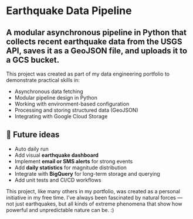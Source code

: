 # Earthquake Data Pipeline

## A modular asynchronous pipeline in Python that collects recent earthquake data from the USGS API, saves it as a GeoJSON file, and uploads it to a GCS bucket.

This project was created as part of my data engineering portfolio to demonstrate practical skills in:

- Asynchronous data fetching 
- Modular pipeline design in Python
- Working with environment-based configuration
- Processing and storing structured data (GeoJSON)
- Integrating with Google Cloud Storage 

## 🌱 Future ideas

- Auto daily run 
- Add visual **earthquake dashboard** 
- Implement **email or SMS alerts** for strong events
- Add **daily statistics** for magnitude distribution
- Integrate with **BigQuery** for long-term storage and querying
- Add unit tests and CI/CD workflows

This project, like many others in my portfolio, was created as a personal initiative in my free time.
I’ve always been fascinated by natural forces — not just earthquakes, but all kinds of extreme phenomena that show how powerful and unpredictable nature can be. :)
